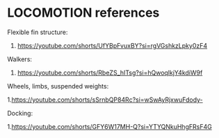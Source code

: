 # LOCOMOTION references

Flexible fin structure: 

1. https://youtube.com/shorts/UfYBpFvuxBY?si=rgVGshkzLpky0zF4


Walkers: 
  
1. https://youtube.com/shorts/RbeZS_hITsg?si=hQwoqlkjY4kdiW9f


Wheels, limbs, suspended weights: 

1.https://youtube.com/shorts/sSrnbQP84Rc?si=wSwAyRjxwuFdody-
  

Docking: 

1.https://youtube.com/shorts/GFY6W17MH-Q?si=YTYQNkuHhgFRsF4G



